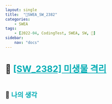 ```yaml
---
layout: single
title:  "🔑SWEA_SW_2382"
categories: 
    - SWEA
tags: 
    - [2022-04, CodingTest, SWEA, SW, 🔑]
sidebar:
    nav: "docs"
---
```


# 📁 <b><a style="color:#00adb5" href="https://swexpertacademy.com/main/code/problem/problemDetail.do?contestProbId=AV597vbqAH0DFAVl" target=_blank>[SW_2382] 미생물 격리</a></b>

```java
```


## 🤔 <b><a style="color:#00adb5">나의 생각</a></b>
